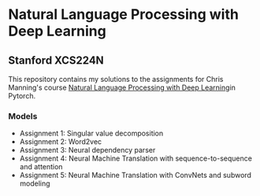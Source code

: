 # Natural Language Processing with Deep Learning

## Stanford XCS224N

This repository contains my solutions to the assignments for Chris Manning's course [Natural Language Processing with Deep Learning](https://web.stanford.edu/class/cs224n/)in Pytorch.

### Models

- Assignment 1: Singular value decomposition
- Assignment 2: Word2vec
- Assignment 3: Neural dependency parser 
- Assignment 4: Neural Machine Translation with sequence-to-sequence and attention
- Assignment 5: Neural Machine Translation with ConvNets and subword modeling